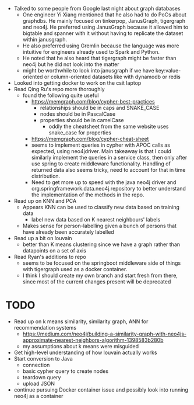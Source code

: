 - Talked to some people from Google last night about graph databases
	- One engineer Yi Xiang mentioned that he also had to do PoCs about graphdbs. He mainly focused on tinkerpop, JanusGraph, tigergraph and neo4j. He preferred using JanusGraph because it allowed him to bigtable and spanner with it without having to replicate the dataset within janusgraph.
	- He also preferred using Gremlin because the language was more intuitive for engineers already used to Spark and Python.
	- He noted that he also heard that tigergraph might be faster than neo4j but he did not look into the matter
	- might be worthwhile to look into janusgraph if we have key:value-oriented or column-oriented datasets like with dynamodb or redis
- Looked into getting docker to work on the csit laptop
- Read Qing Ru's repo more thoroughly
	- found the following quite useful
		- https://memgraph.com/blog/cypher-best-practices
			- relationships should be in caps and SNAKE_CASE
			- nodes should be in PascalCase
			- properties should be in camelCase
				- oddly the cheatsheet from the same website uses snake_case for properties
		- https://memgraph.com/blog/cypher-cheat-sheet
		- seems to implement queries in cypher with APOC calls as expected, using neo4jdriver. Main takeaway is that I could similarly implement the queries in a service class, then only after use spring to create middleware functionality. Handling of returned data also seems tricky, need to account for that in time distribution.
		- Need to get more up to speed with the java neo4j driver and org.springframework.data.neo4j.repository to better understand the implementation of the methods in the repo.
- Read up on KNN and PCA
	- Appears KNN can be used to classify new data based on training data
		- label new data based on K nearest neighbours' labels
	- Makes sense for person-labelling given a bunch of persons that have already been accurately labelled
- Read up a bit on louvain
	- better than K means clustering since we have a graph rather than datapoints on a set of axis
- Read Ryan's additions to repo
	- seems to be focused on the springboot middleware side of things with tigergraph used as a docker container.
	- I think I should create my own branch and start fresh from there, since most of the current changes present will be deprecated

# TODO
- Read up on k means similarity, similarity graph, ANN for recommendation systems
	- https://medium.com/neo4j/building-a-similarity-graph-with-neo4js-approximate-nearest-neighbors-algorithm-1398583b280b
	- my assumptions about k means were misguided
- Get high-level understanding of how louvain actually works
- Start conversion to Java
	- connection
	- basic cypher query to create nodes
	- teardown query
	- upload JSON
- continue pursuing Docker container issue and possibly look into running neo4j as a container